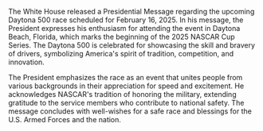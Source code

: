 The White House released a Presidential Message regarding the upcoming Daytona 500 race scheduled for February 16, 2025. In his message, the President expresses his enthusiasm for attending the event in Daytona Beach, Florida, which marks the beginning of the 2025 NASCAR Cup Series. The Daytona 500 is celebrated for showcasing the skill and bravery of drivers, symbolizing America's spirit of tradition, competition, and innovation. 

The President emphasizes the race as an event that unites people from various backgrounds in their appreciation for speed and excitement. He acknowledges NASCAR's tradition of honoring the military, extending gratitude to the service members who contribute to national safety. The message concludes with well-wishes for a safe race and blessings for the U.S. Armed Forces and the nation.